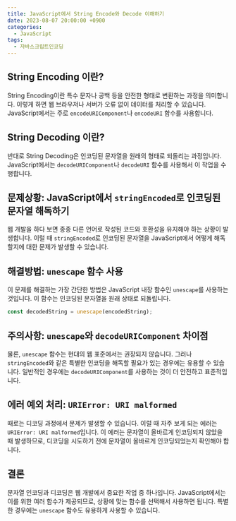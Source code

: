 ```yaml
---
title: JavaScript에서 String Encode와 Decode 이해하기
date: 2023-08-07 20:00:00 +0900
categories:
  - JavaScript
tags:
  - 자바스크립트인코딩
---
```


## String Encoding 이란?

String Encoding이란 특수 문자나 공백 등을 안전한 형태로 변환하는 과정을 의미합니다. 이렇게 하면 웹 브라우저나 서버가 오류 없이 데이터를 처리할 수 있습니다. JavaScript에서는 주로 `encodeURIComponent`나 `encodeURI` 함수를 사용합니다.

## String Decoding 이란?

반대로 String Decoding은 인코딩된 문자열을 원래의 형태로 되돌리는 과정입니다. JavaScript에서는 `decodeURIComponent`나 `decodeURI` 함수를 사용해서 이 작업을 수행합니다.

## 문제상황: JavaScript에서 `stringEncoded`로 인코딩된 문자열 해독하기

웹 개발을 하다 보면 종종 다른 언어로 작성된 코드와 호환성을 유지해야 하는 상황이 발생합니다. 이럴 때 `stringEncoded`로 인코딩된 문자열을 JavaScript에서 어떻게 해독할지에 대한 문제가 발생할 수 있습니다.

## 해결방법: `unescape` 함수 사용

이 문제를 해결하는 가장 간단한 방법은 JavaScript 내장 함수인 `unescape`를 사용하는 것입니다. 이 함수는 인코딩된 문자열을 원래 상태로 되돌립니다.

```javascript
const decodedString = unescape(encodedString);
```

## 주의사항: `unescape`와 `decodeURIComponent` 차이점

물론, `unescape` 함수는 현대의 웹 표준에서는 권장되지 않습니다. 그러나 `stringEncoded`와 같은 특별한 인코딩을 해독할 필요가 있는 경우에는 유용할 수 있습니다. 일반적인 경우에는 `decodeURIComponent`를 사용하는 것이 더 안전하고 표준적입니다.

## 에러 예외 처리: `URIError: URI malformed`

때로는 디코딩 과정에서 문제가 발생할 수 있습니다. 이럴 때 자주 보게 되는 에러는 `URIError: URI malformed`입니다. 이 에러는 문자열이 올바르게 인코딩되지 않았을 때 발생하므로, 디코딩을 시도하기 전에 문자열이 올바르게 인코딩되었는지 확인해야 합니다.

## 결론

문자열 인코딩과 디코딩은 웹 개발에서 중요한 작업 중 하나입니다. JavaScript에서는 이를 위한 여러 함수가 제공되므로, 상황에 맞는 함수를 선택해서 사용하면 됩니다. 특별한 경우에는 `unescape` 함수도 유용하게 사용할 수 있습니다.